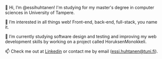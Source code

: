 👋 Hi, I’m @essihuhtanen! I'm studying for my master's degree in computer sciences in University of Tampere.

👀 I’m interested in all things web! Front-end, back-end, full-stack, you name it. 

🌱 I’m currently studying software design and testing and improving my web development skills by working on a project called HoruksenMonokkeli. 

📫 Check me out at [Linkedin](https://www.linkedin.com/in/essi-huhtanen/) or contact me by email (essi.huhtanen@tuni.fi). 

<!---
essihuhtanen/essihuhtanen is a ✨ special ✨ repository because its `README.md` (this file) appears on your GitHub profile.
You can click the Preview link to take a look at your changes.
--->
